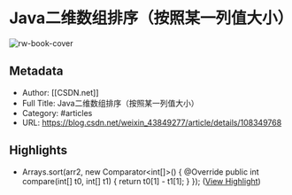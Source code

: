 # Java二维数组排序（按照某一列值大小）

![rw-book-cover](https://readwise-assets.s3.amazonaws.com/static/images/article0.00998d930354.png)

## Metadata
- Author: [[CSDN.net]]
- Full Title: Java二维数组排序（按照某一列值大小）
- Category: #articles
- URL: https://blog.csdn.net/weixin_43849277/article/details/108349768

## Highlights
- Arrays.sort(arr2, new Comparator<int[]>() { @Override public int compare(int[] t0, int[] t1) { return t0[1] - t1[1]; } }); ([View Highlight](https://read.readwise.io/read/01gpjkg34yxsebdhqy5q44fc4f))
